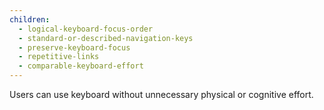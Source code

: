 ```yaml
---
children:
  - logical-keyboard-focus-order
  - standard-or-described-navigation-keys 
  - preserve-keyboard-focus
  - repetitive-links
  - comparable-keyboard-effort
---
```


Users can use keyboard without unnecessary physical or cognitive effort.
